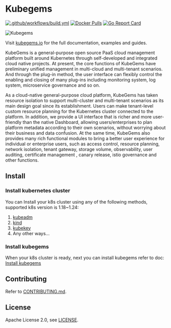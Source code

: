 # Kubegems

[![.github/workflows/build.yml](https://github.com/kubegems/kubegems/actions/workflows/build.yml/badge.svg)](https://github.com/kubegems/kubegems/actions/workflows/build.yml)
[![Docker Pulls](https://img.shields.io/docker/pulls/kubegems/kubegems.svg?maxAge=604800)](https://hub.docker.com/r/kubegems/kubegems)
[![Go Report Card](https://goreportcard.com/badge/github.com/kubegems/kubegems)](https://goreportcard.com/report/github.com/kubegems/kubegems)

![Kubegems](https://www.kubegems.io/img/logo.svg)

Visit [kubegems.io](https://kubegems.io) for the full documentation,
examples and guides.

KubeGems is a general-purpose open source PaaS cloud management platform built around Kubernetes through self-developed and integrated cloud native projects. At present, the core functions of KubeGems have preliminary unified management in multi-cloud and multi-tenant scenarios. And through the plug-in method, the user interface can flexibly control the enabling and closing of many plug-ins including monitoring system, log system, microservice governance and so on.

As a cloud-native general-purpose cloud platform, KubeGems has taken resource isolation to support multi-cluster and multi-tenant scenarios as its main design goal since its establishment. Users can make tenant-level custom resource planning for the Kubernetes cluster connected to the platform. In addition, we provide a UI interface that is richer and more user-friendly than the native Dashboard, allowing users/enterprises to plan platform metadata according to their own scenarios, without worrying about their business and data confusion. At the same time, KubeGems also provides many rich functional modules to bring a better user experience for individual or enterprise users, such as access control, resource planning, network isolation, tenant gateway, storage volume, observability, user auditing, certificate management , canary release, istio governance and other functions.

## Install

### Install kubernetes cluster
You can Install your k8s cluster using any of the following methods, supported k8s version is 1.18~1.24:
1. [kubeadm](https://kubernetes.io/docs/setup/production-environment/tools/kubeadm/create-cluster-kubeadm/)
2. [kind](https://kind.sigs.k8s.io/)
3. [kubekey](https://github.com/kubesphere/kubekey)
4. Any other ways...

### Install kubegems
When your k8s cluster is ready, next you can install kubegems refer to doc: [Install kubegems](https://www.kubegems.io/docs/installation/quick-install)

## Contributing

Refer to [CONTRIBUTING.md](https://github.com/kubegems/kubegems/blob/main/CONTRIBUTING.md).

## License

Apache License 2.0, see [LICENSE](https://github.com/kubegems/kubegems/blob/main/LICENSE).
